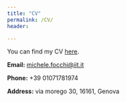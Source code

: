 ```yaml
---
title: "CV"
permalink: /CV/
header:

---
```


You can find my CV [here](https://www.dropbox.com/s/13suf5emc4nqknc/cv_last.pdf).

**Email:** michele.focchi@iit.it

**Phone:** +39 01071781974

**Address:** via morego 30, 16161, Genova






